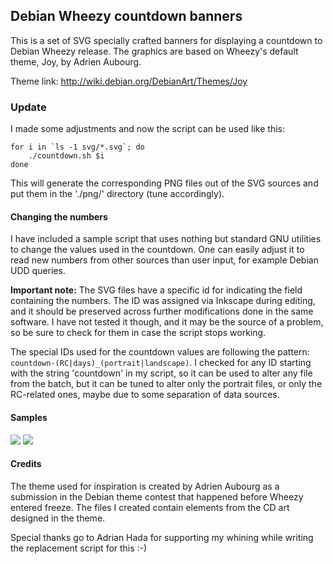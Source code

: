 ## Debian Wheezy countdown banners

This is a set of SVG specially crafted banners for displaying a countdown to
Debian Wheezy release. The graphics are based on Wheezy's default theme, Joy, by
Adrien Aubourg.

Theme link: http://wiki.debian.org/DebianArt/Themes/Joy

### Update

I made some adjustments and now the script can be used like this:

    for i in `ls -1 svg/*.svg`; do
        ./countdown.sh $i
    done

This will generate the corresponding PNG files out of the SVG sources and put 
them in the './png/' directory (tune accordingly).

#### Changing the numbers

I have included a sample script that uses nothing but standard GNU utilities to
change the values used in the countdown. One can easily adjust it to read new
numbers from other sources than user input, for example Debian UDD queries.

**Important note:** The SVG files have a specific id for indicating the field
containing the numbers. The ID was assigned via Inkscape during editing, and it
should be preserved across further modifications done in the same software. I
have not tested it though, and it may be the source of a problem, so be sure to
check for them in case the script stops working.

The special IDs used for the countdown values are following the pattern:
`countdown-(RC|days)_(portrait|landscape)`. I checked for any ID starting with
the string 'countdown' in my script, so it can be used to alter any file from
the batch, but it can be tuned to alter only the portrait files, or only the
RC-related ones, maybe due to some separation of data sources.

#### Samples

<img src="http://debian.org.ro/uploads/wheezy-countdown/png/days_portrait.png">
<img src="http://debian.org.ro/uploads/wheezy-countdown/png/days_landscape.png">

#### Credits

The theme used for inspiration is created by Adrien Aubourg as a submission in
the Debian theme contest that happened before Wheezy entered freeze. The
files I created contain elements from the CD art designed in the theme.

Special thanks go to Adrian Hada for supporting my whining while writing the
replacement script for this :-)
